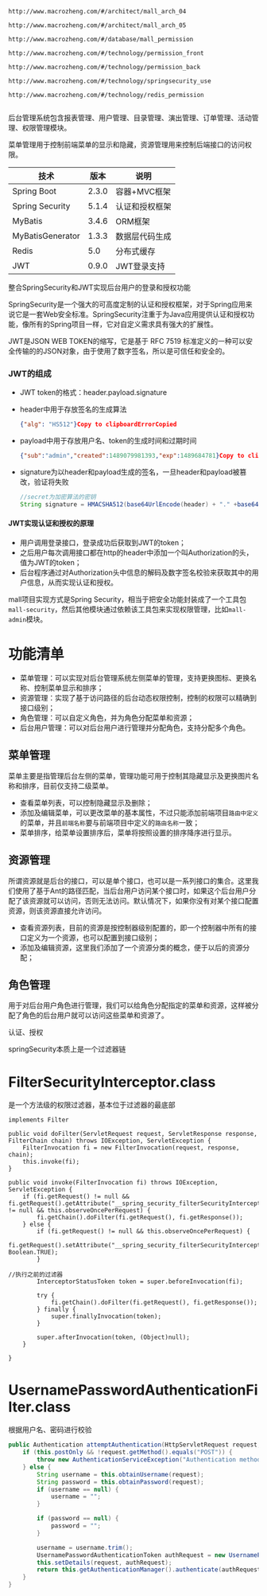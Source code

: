 ```
http://www.macrozheng.com/#/architect/mall_arch_04

http://www.macrozheng.com/#/architect/mall_arch_05

http://www.macrozheng.com/#/database/mall_permission

http://www.macrozheng.com/#/technology/permission_front

http://www.macrozheng.com/#/technology/permission_back

http://www.macrozheng.com/#/technology/springsecurity_use

http://www.macrozheng.com/#/technology/redis_permission


```

后台管理系统包含报表管理、用户管理、目录管理、演出管理、订单管理、活动管理、权限管理模块。

菜单管理用于控制前端菜单的显示和隐藏，资源管理用来控制后端接口的访问权限。

| 技术             | 版本  | 说明           |
| ---------------- | ----- | -------------- |
| Spring Boot      | 2.3.0 | 容器+MVC框架   |
| Spring Security  | 5.1.4 | 认证和授权框架 |
| MyBatis          | 3.4.6 | ORM框架        |
| MyBatisGenerator | 1.3.3 | 数据层代码生成 |
| Redis            | 5.0   | 分布式缓存     |
| JWT              | 0.9.0 | JWT登录支持    |

整合SpringSecurity和JWT实现后台用户的登录和授权功能



SpringSecurity是一个强大的可高度定制的认证和授权框架，对于Spring应用来说它是一套Web安全标准。SpringSecurity注重于为Java应用提供认证和授权功能，像所有的Spring项目一样，它对自定义需求具有强大的扩展性。



JWT是JSON WEB TOKEN的缩写，它是基于 RFC 7519 标准定义的一种可以安全传输的的JSON对象，由于使用了数字签名，所以是可信任和安全的。

### JWT的组成

- JWT token的格式：header.payload.signature

- header中用于存放签名的生成算法

    ```json
    {"alg": "HS512"}Copy to clipboardErrorCopied
    ```

- payload中用于存放用户名、token的生成时间和过期时间

    ```json
    {"sub":"admin","created":1489079981393,"exp":1489684781}Copy to clipboardErrorCopied
    ```

- signature为以header和payload生成的签名，一旦header和payload被篡改，验证将失败

    ```java
    //secret为加密算法的密钥
    String signature = HMACSHA512(base64UrlEncode(header) + "." +base64UrlEncode(payload),secret)Copy to clipboardErrorCopied
    ```

#### JWT实现认证和授权的原理

- 用户调用登录接口，登录成功后获取到JWT的token；
- 之后用户每次调用接口都在http的header中添加一个叫Authorization的头，值为JWT的token；
- 后台程序通过对Authorization头中信息的解码及数字签名校验来获取其中的用户信息，从而实现认证和授权。

mall项目实现方式是Spring Security，相当于把安全功能封装成了一个工具包`mall-security`，然后其他模块通过依赖该工具包来实现权限管理，比如`mall-admin`模块。

# 功能清单

- 菜单管理：可以实现对后台管理系统左侧菜单的管理，支持更换图标、更换名称、控制菜单显示和排序；
- 资源管理：实现了基于访问路径的后台动态权限控制，控制的权限可以精确到接口级别；
- 角色管理：可以自定义角色，并为角色分配菜单和资源；
- 后台用户管理：可以对后台用户进行管理并分配角色，支持分配多个角色。



## 菜单管理

菜单主要是指管理后台左侧的菜单，管理功能可用于控制其隐藏显示及更换图片名称和排序，目前仅支持二级菜单。

- 查看菜单列表，可以控制隐藏显示及删除；
- 添加及编辑菜单，可以更改菜单的基本属性，不过只能添加前端项目`路由中定义`的菜单，并且`前端名称`要与前端项目中定义的`路由名称`一致；
- 菜单排序，给菜单设置排序后，菜单将按照设置的排序降序进行显示。



## 资源管理

所谓资源就是后台的接口，可以是单个接口，也可以是一系列接口的集合。这里我们使用了基于Ant的路径匹配，当后台用户访问某个接口时，如果这个后台用户分配了该资源就可以访问，否则无法访问。默认情况下，如果你没有对某个接口配置资源，则该资源直接允许访问。

- 查看资源列表，目前的资源是按控制器级别配置的，即一个控制器中所有的接口定义为一个资源，也可以配置到接口级别；
- 添加及编辑资源，这里我们添加了一个资源分类的概念，便于以后的资源分配；





## 角色管理

用于对后台用户角色进行管理，我们可以给角色分配指定的菜单和资源，这样被分配了角色的后台用户就可以访问这些菜单和资源了。



认证、授权



springSecurity本质上是一个过滤器链





# FilterSecurityInterceptor.class

是一个方法级的权限过滤器，基本位于过滤器的最底部

```
implements Filter 
```

```
public void doFilter(ServletRequest request, ServletResponse response, FilterChain chain) throws IOException, ServletException {
    FilterInvocation fi = new FilterInvocation(request, response, chain);
    this.invoke(fi);
}
```

```
public void invoke(FilterInvocation fi) throws IOException, ServletException {
    if (fi.getRequest() != null && fi.getRequest().getAttribute("__spring_security_filterSecurityInterceptor_filterApplied") != null && this.observeOncePerRequest) {
        fi.getChain().doFilter(fi.getRequest(), fi.getResponse());
    } else {
        if (fi.getRequest() != null && this.observeOncePerRequest) {
            fi.getRequest().setAttribute("__spring_security_filterSecurityInterceptor_filterApplied", Boolean.TRUE);
        }

//执行之前的过滤器
        InterceptorStatusToken token = super.beforeInvocation(fi);

        try {
            fi.getChain().doFilter(fi.getRequest(), fi.getResponse());
        } finally {
            super.finallyInvocation(token);
        }

        super.afterInvocation(token, (Object)null);
    }

}
```

# UsernamePasswordAuthenticationFilter.class

根据用户名、密码进行校验

```java
public Authentication attemptAuthentication(HttpServletRequest request, HttpServletResponse response) throws AuthenticationException {
    if (this.postOnly && !request.getMethod().equals("POST")) {
        throw new AuthenticationServiceException("Authentication method not supported: " + request.getMethod());
    } else {
        String username = this.obtainUsername(request);
        String password = this.obtainPassword(request);
        if (username == null) {
            username = "";
        }

        if (password == null) {
            password = "";
        }

        username = username.trim();
        UsernamePasswordAuthenticationToken authRequest = new UsernamePasswordAuthenticationToken(username, password);
        this.setDetails(request, authRequest);
        return this.getAuthenticationManager().authenticate(authRequest);
    }
}
```
